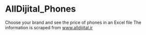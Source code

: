 # AllDijital_Phones
Choose your brand and see the price of phones in an Excel file
The information is scraped from www.alldijital.ir

